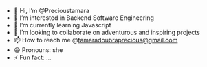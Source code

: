- 👋 Hi, I’m @Precioustamara
- 👀 I’m interested in Backend Software Engineering
- 🌱 I’m currently learning Javascript
- 💞️ I’m looking to collaborate on adventurous and inspiring projects
- 📫 How to reach me @tamaradoubraprecious@gmail.com
- 😄 Pronouns: she
- ⚡ Fun fact: ...

<!---
Precioustamara/Precioustamara is a ✨ special ✨ repository because its `README.md` (this file) appears on your GitHub profile.
You can click the Preview link to take a look at your changes.
--->
